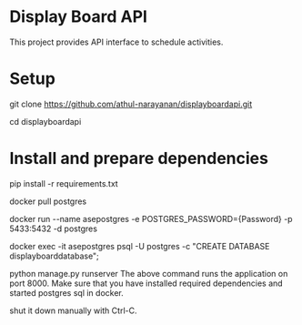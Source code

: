 # Display Board API

This project provides API interface to schedule activities.

# Setup
git clone https://github.com/athul-narayanan/displayboardapi.git

cd displayboardapi

# Install and prepare dependencies

pip install -r requirements.txt

docker pull postgres

docker run --name asepostgres -e POSTGRES_PASSWORD={Password} -p 5433:5432 -d postgres

docker exec -it asepostgres psql -U postgres -c "CREATE DATABASE displayboarddatabase";

python manage.py runserver 
The above command runs the application on port 8000. Make sure that you have installed required dependencies and started postgres sql in docker.

shut it down manually with Ctrl-C.

